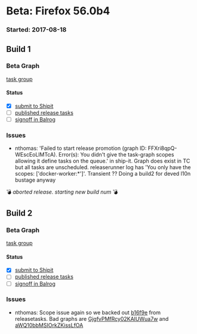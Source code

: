 # Beta: Firefox 56.0b4

### Started: 2017-08-18

## Build 1

### Beta Graph
[task group](https://tools.taskcluster.net/push-inspector/#/FFXri8qpQ-WEscEoLlMTcA)


#### Status
- [x] [submit to Shipit](https://wiki.mozilla.org/Release:Release_Automation_on_Mercurial:Starting_a_Release#Submit_to_Ship_It)
- [ ] [published release tasks](../how-tos/relpro.md#4-publish-release)
- [ ] [signoff in Balrog](../how-tos/relpro.md#3-signoffs)

### Issues
- nthomas: 'Failed to start release promotion (graph ID: FFXri8qpQ-WEscEoLlMTcA). Error(s): You didn\'t give the task-graph scopes allowing it define tasks on the queue.' in ship-it. Graph does exist in TC but all tasks are unscheduled. releaserunner log has 'You only have the scopes: ['docker-worker:*']'. Transient ?? Doing a build2 for deved l10n bustage anyway

:bomb: _aborted release. starting new build num_ :bomb:

## Build 2

### Beta Graph
[task group](https://tools.taskcluster.net/push-inspector/#/dHzoExaZT1Gn8rymeKti7Q)


#### Status
- [x] [submit to Shipit](https://wiki.mozilla.org/Release:Release_Automation_on_Mercurial:Starting_a_Release#Submit_to_Ship_It)
- [ ] [published release tasks](../how-tos/relpro.md#4-publish-release)
- [ ] [signoff in Balrog](../how-tos/relpro.md#3-signoffs)

### Issues
- nthomas: Scope issue again so we backed out [b16f9e](https://github.com/mozilla-releng/releasetasks/commit/b16f9e02da4d41657d05b061928bb12da0f8d28a) from releasetasks. Bad graphs are [GjgfvPMfRcy02KAIUWua7w](https://tools.taskcluster.net/groups/GjgfvPMfRcy02KAIUWua7w) and [aWQ10bbMSIOrkZKissLfOA](https://tools.taskcluster.net/groups/aWQ10bbMSIOrkZKissLfOA)


